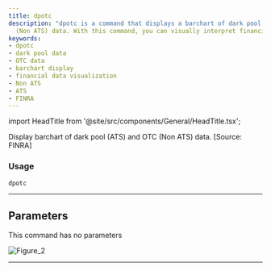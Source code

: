 ```yaml
---
title: dpotc
description: "dpotc is a command that displays a barchart of dark pool (ATS) and OTC"
  (Non ATS) data. With this command, you can visually interpret financial data efficiently.
keywords:
- dpotc
- dark pool data
- OTC data
- barchart display
- financial data visualization
- Non ATS
- ATS
- FINRA
---
```


import HeadTitle from '@site/src/components/General/HeadTitle.tsx';

<HeadTitle title="stocks/dps/dpotc - Reference | OpenBB Terminal Docs" />

Display barchart of dark pool (ATS) and OTC (Non ATS) data. [Source: FINRA]

### Usage

```python
dpotc
```

---

## Parameters

This command has no parameters


![Figure_2](https://user-images.githubusercontent.com/46355364/154075026-dad50459-0e0b-478f-94ad-c478bf66ce1a.png)

---
